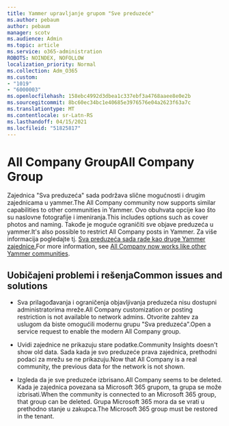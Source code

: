 ```yaml
---
title: Yammer upravljanje grupom "Sve preduzeće"
ms.author: pebaum
author: pebaum
manager: scotv
ms.audience: Admin
ms.topic: article
ms.service: o365-administration
ROBOTS: NOINDEX, NOFOLLOW
localization_priority: Normal
ms.collection: Adm_O365
ms.custom:
- "1019"
- "6000003"
ms.openlocfilehash: 158ebc4992d3dbea1c337ebf3a4768aaee8e0e2b
ms.sourcegitcommit: 8bc60ec34bc1e40685e3976576e04a2623f63a7c
ms.translationtype: MT
ms.contentlocale: sr-Latn-RS
ms.lasthandoff: 04/15/2021
ms.locfileid: "51825817"
---
```

# <a name="all-company-group"></a><span data-ttu-id="db38c-102">All Company Group</span><span class="sxs-lookup"><span data-stu-id="db38c-102">All Company Group</span></span>

<span data-ttu-id="db38c-103">Zajednica "Sva preduzeća" sada podržava slične mogućnosti i drugim zajednicama u yammer.</span><span class="sxs-lookup"><span data-stu-id="db38c-103">The All Company community now supports similar capabilities to other communities in Yammer.</span></span> <span data-ttu-id="db38c-104">Ovo obuhvata opcije kao što su naslovne fotografije i imeniranja.</span><span class="sxs-lookup"><span data-stu-id="db38c-104">This includes options such as cover photos and naming.</span></span> <span data-ttu-id="db38c-105">Takođe je moguće ograničiti sve objave preduzeća u yammer.</span><span class="sxs-lookup"><span data-stu-id="db38c-105">It's also possible to restrict All Company posts in Yammer.</span></span> <span data-ttu-id="db38c-106">Za više informacija pogledajte tj. [Sva preduzeća sada rade kao druge Yammer zajednice.](https://docs.microsoft.com/yammer/manage-yammer-groups/yammer-all-company-yammer-community)</span><span class="sxs-lookup"><span data-stu-id="db38c-106">For more information, see [All Company now works like other Yammer communities](https://docs.microsoft.com/yammer/manage-yammer-groups/yammer-all-company-yammer-community).</span></span>

## <a name="common-issues-and-solutions"></a><span data-ttu-id="db38c-107">Uobičajeni problemi i rešenja</span><span class="sxs-lookup"><span data-stu-id="db38c-107">Common issues and solutions</span></span>

- <span data-ttu-id="db38c-108">Sva prilagođavanja i ograničenja objavljivanja preduzeća nisu dostupni administratorima mreže.</span><span class="sxs-lookup"><span data-stu-id="db38c-108">All Company customization or posting restriction is not available to network admins.</span></span> <span data-ttu-id="db38c-109">Otvorite zahtev za uslugom da biste omogućili modernu grupu "Sva preduzeća".</span><span class="sxs-lookup"><span data-stu-id="db38c-109">Open a service request to enable the modern All Company group.</span></span>

- <span data-ttu-id="db38c-110">Uvidi zajednice ne prikazuju stare podatke.</span><span class="sxs-lookup"><span data-stu-id="db38c-110">Community Insights doesn't show old data.</span></span> <span data-ttu-id="db38c-111">Sada kada je svo preduzeće prava zajednica, prethodni podaci za mrežu se ne prikazuju.</span><span class="sxs-lookup"><span data-stu-id="db38c-111">Now that All Company is a real community, the previous data for the network is not shown.</span></span>

- <span data-ttu-id="db38c-112">Izgleda da je sve preduzeće izbrisano.</span><span class="sxs-lookup"><span data-stu-id="db38c-112">All Company seems to be deleted.</span></span> <span data-ttu-id="db38c-113">Kada je zajednica povezana sa Microsoft 365 grupom, ta grupa se može izbrisati.</span><span class="sxs-lookup"><span data-stu-id="db38c-113">When the community is connected to an Microsoft 365 group, that group can be deleted.</span></span> <span data-ttu-id="db38c-114">Grupa Microsoft 365 mora da se vrati u prethodno stanje u zakupca.</span><span class="sxs-lookup"><span data-stu-id="db38c-114">The Microsoft 365 group must be restored in the tenant.</span></span>

